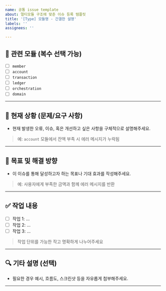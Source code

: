 ```yaml
---
name: 공통 issue template
about: 멀티모듈 구조에 맞춘 이슈 등록 템플릿
title: '[Type] 모듈명 - 간결한 설명'
labels: ''
assignees: ''

---
```


## 🧩 관련 모듈 (복수 선택 가능)

- [ ] `member`
- [ ] `account`
- [ ] `transaction`
- [ ] `ledger`
- [ ] `orchestration`
- [ ] `domain`

---

## 🚨 현재 상황 (문제/요구 사항)

- 현재 발생한 오류, 이슈, 혹은 개선하고 싶은 사항을 구체적으로 설명해주세요.
> 예: `account` 모듈에서 잔액 부족 시 에러 메시지가 누락됨

---

## 🎯 목표 및 해결 방향

- 이 이슈를 통해 달성하고자 하는 목표나 기대 효과를 작성해주세요.
> 예: 사용자에게 부족한 금액과 함께 에러 메시지를 반환

---

## ✅ 작업 내용

- [ ] 작업 1: ...
- [ ] 작업 2: ...
- [ ] 작업 3: ...

> 작업 단위를 가능한 작고 명확하게 나누어주세요

---

## 🔍 기타 설명 (선택)

- 필요한 경우 예시, 흐름도, 스크린샷 등을 자유롭게 첨부해주세요.

---
